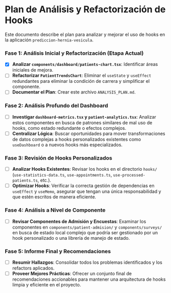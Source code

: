 # Plan de Análisis y Refactorización de Hooks

Este documento describe el plan para analizar y mejorar el uso de hooks en la aplicación `prediccion-hernia-vesicula`.

### **Fase 1: Análisis Inicial y Refactorización (Etapa Actual)**

- [x] **Analizar `components/dashboard/patients-chart.tsx`**: Identificar áreas iniciales de mejora.
- [ ] **Refactorizar `PatientTrendsChart`**: Eliminar el `useState` y `useEffect` redundantes para eliminar la condición de carrera y simplificar el componente.
- [ ] **Documentar el Plan**: Crear este archivo `ANALYSIS_PLAN.md`.

### **Fase 2: Análisis Profundo del Dashboard**

- [ ] **Investigar `dashboard-metrics.tsx` y `patient-analytics.tsx`**: Analizar estos componentes en busca de patrones similares de mal uso de hooks, como estado redundante o efectos complejos.
- [ ] **Centralizar Lógica**: Buscar oportunidades para mover transformaciones de datos complejas a hooks personalizados existentes como `useDashboard` o a nuevos hooks más especializados.

### **Fase 3: Revisión de Hooks Personalizados**

- [ ] **Analizar Hooks Existentes**: Revisar los hooks en el directorio `hooks/` (`use-statistics-data.ts`, `use-appointments.ts`, `use-processed-patients.ts`, etc.).
- [ ] **Optimizar Hooks**: Verificar la correcta gestión de dependencias en `useEffect` y `useMemo`, asegurar que tengan una única responsabilidad y que estén escritos de manera eficiente.

### **Fase 4: Análisis a Nivel de Componente**

- [ ] **Revisar Componentes de Admisión y Encuestas**: Examinar los componentes en `components/patient-admision/` y `components/surveys/` en busca de estado local complejo que podría ser gestionado por un hook personalizado o una librería de manejo de estado.

### **Fase 5: Informe Final y Recomendaciones**

- [ ] **Resumir Hallazgos**: Consolidar todos los problemas identificados y los refactors aplicados.
- [ ] **Proveer Mejores Prácticas**: Ofrecer un conjunto final de recomendaciones accionables para mantener una arquitectura de hooks limpia y eficiente en el proyecto.
